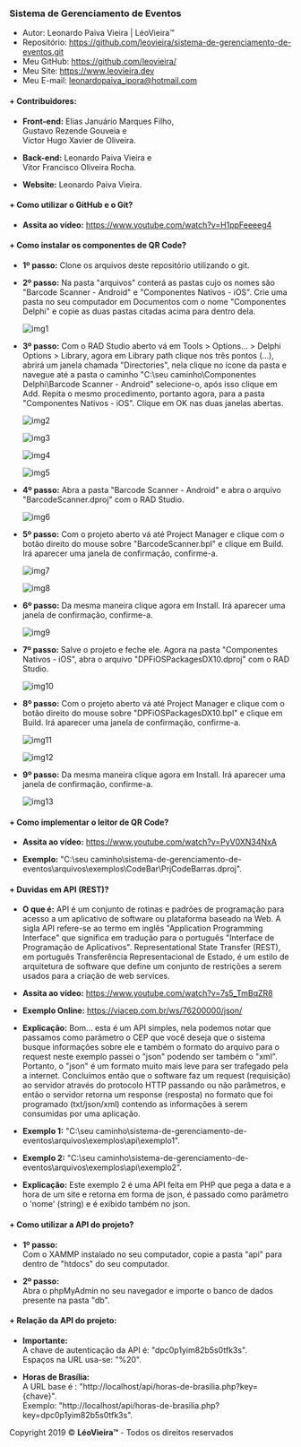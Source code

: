 ### Sistema de Gerenciamento de Eventos

- Autor: Leonardo Paiva Vieira | LéoVieira™
- Repositório: <https://github.com/leovieira/sistema-de-gerenciamento-de-eventos.git>
- Meu GitHub: <https://github.com/leovieira/>
- Meu Site: <https://www.leovieira.dev>
- Meu E-mail: <leonardopaiva_ipora@hotmail.com>

#### + Contribuidores:
  - __Front-end:__
      Elias Januário Marques Filho,  
      Gustavo Rezende Gouveia e  
      Victor Hugo Xavier de Oliveira.  

  - __Back-end:__
      Leonardo Paiva Vieira e  
      Vitor Francisco Oliveira Rocha.  
 
  - __Website:__
      Leonardo Paiva Vieira.  

#### + Como utilizar o GitHub e o Git?
  - __Assita ao vídeo:__
      <https://www.youtube.com/watch?v=H1ppFeeeeg4>  

#### + Como instalar os componentes de QR Code?
  - __1º passo:__
      Clone os arquivos deste repositório utilizando o git.  

  - __2º passo:__
      Na pasta "arquivos" conterá as pastas cujo os nomes são "Barcode Scanner - Android" e "Componentes Nativos - iOS". Crie uma pasta no seu computador em 
	  Documentos com o nome "Componentes Delphi" e copie as duas pastas citadas acima para dentro dela.  

      ![img1](https://uploaddeimagens.com.br/images/002/241/460/full/img1.jpg)  

  - __3º passo:__
      Com o RAD Studio aberto vá em Tools > Options... > Delphi Options > Library, agora em Library path clique nos três pontos (...), abrirá um janela 
	  chamada "Directories", nela clique no ícone da pasta e navegue até a pasta o caminho "C:\seu caminho\Componentes Delphi\Barcode Scanner - Android\" 
	  selecione-o, após isso clique em Add. Repita o mesmo procedimento, portanto agora, para a pasta "Componentes Nativos - iOS". Clique em OK nas duas 
	  janelas abertas.

      ![img2](https://uploaddeimagens.com.br/images/002/241/463/full/img2.jpg)  

      ![img3](https://uploaddeimagens.com.br/images/002/241/467/full/img3.jpg)  

      ![img4](https://uploaddeimagens.com.br/images/002/241/471/full/img4.jpg)  

      ![img5](https://uploaddeimagens.com.br/images/002/241/475/full/img5.jpg)  

  - __4º passo:__
      Abra a pasta "Barcode Scanner - Android" e abra o arquivo "BarcodeScanner.dproj" com o RAD Studio.  

      ![img6](https://uploaddeimagens.com.br/images/002/241/427/full/img6.jpg)  

  - __5º passo:__
      Com o projeto aberto vá até Project Manager e clique com o botão direito do mouse sobre "BarcodeScanner.bpl" e clique em Build. Irá aparecer uma janela 
	  de confirmação, confirme-a.  

      ![img7](https://uploaddeimagens.com.br/images/002/241/432/full/img7.jpg)  

      ![img8](https://uploaddeimagens.com.br/images/002/241/435/full/img8.jpg)  

  - __6º passo:__
      Da mesma maneira clique agora em Install. Irá aparecer uma janela de confirmação, confirme-a.  

      ![img9](https://uploaddeimagens.com.br/images/002/241/437/full/img9.jpg)   

  - __7º passo:__
      Salve o projeto e feche ele. Agora na pasta "Componentes Nativos - iOS", abra o arquivo "DPFiOSPackagesDX10.dproj" com o RAD Studio.  

      ![img10](https://uploaddeimagens.com.br/images/002/241/438/full/img10.jpg) 

  - __8º passo:__
      Com o projeto aberto vá até Project Manager e clique com o botão direito do mouse sobre "DPFiOSPackagesDX10.bpl" e clique em Build. Irá aparecer uma 
	  janela de confirmação, confirme-a.  

      ![img11](https://uploaddeimagens.com.br/images/002/241/441/full/img11.jpg) 

      ![img12](https://uploaddeimagens.com.br/images/002/241/448/full/img12.jpg) 

  - __9º passo:__
      Da mesma maneira clique agora em Install. Irá aparecer uma janela de confirmação, confirme-a.  

      ![img13](https://uploaddeimagens.com.br/images/002/241/452/full/img13.jpg) 

#### + Como implementar o leitor de QR Code?
  - __Assita ao vídeo:__
      <https://www.youtube.com/watch?v=PyV0XN34NxA>  

  - __Exemplo:__
      "C:\seu caminho\sistema-de-gerenciamento-de-eventos\arquivos\exemplos\CodeBar\PrjCodeBarras.dproj".  

#### + Duvidas em API (REST)?
  - __O que é:__
      API é um conjunto de rotinas e padrões de programação para acesso a um aplicativo de software ou plataforma baseado na Web. A sigla API refere-se ao 
	  termo em inglês "Application Programming Interface" que significa em tradução para o português "Interface de Programação de Aplicativos". 
	  Representational State Transfer (REST), em português Transferência Representacional de Estado, é um estilo de arquitetura de software que define um 
	  conjunto de restrições a serem usados para a criação de web services.  

  - __Assita ao vídeo:__
      <https://www.youtube.com/watch?v=7s5_TmBqZR8>  

  - __Exemplo Online:__
      <https://viacep.com.br/ws/76200000/json/>  

  - __Explicação:__
      Bom... esta é um API simples, nela podemos notar que passamos como parâmetro o CEP que você deseja que o sistema busque informações sobre ele e também o 
	  formato do arquivo para o request neste exemplo passei o "json" podendo ser também o "xml". Portanto, o "json" é um formato muito mais leve para ser 
	  trafegado pela a internet. Concluímos então que o software faz um request (requisição) ao servidor através do protocolo HTTP passando ou não parâmetros, 
	  e então o servidor retorna um response (resposta) no formato que foi programado (txt/json/xml) contendo as informações à serem consumidas por uma aplicação.  

  - __Exemplo 1:__
      "C:\seu caminho\sistema-de-gerenciamento-de-eventos\arquivos\exemplos\api\exemplo1".  

  - __Exemplo 2:__
      "C:\seu caminho\sistema-de-gerenciamento-de-eventos\arquivos\exemplos\api\exemplo2".  

  - __Explicação:__
      Este exemplo 2 é uma API feita em PHP que pega a data e a hora de um site e retorna em forma de json, é passado como parâmetro o 'nome' (string) e é 
	  exibido também no json.  

#### + Como utilizar a API do projeto?
  - __1º passo:__  
      Com o XAMMP instalado no seu computador, copie a pasta "api" para dentro de "htdocs" do seu computador.  

  - __2º passo:__  
      Abra o phpMyAdmin no seu navegador e importe o banco de dados presente na pasta "db".  

#### + Relação da API do projeto:
  - __Importante:__  
      A chave de autenticação da API é: "dpc0p1yim82b5s0tfk3s".  
	  Espaços na URL usa-se: "%20".  

  - __Horas de Brasília:__  
      A URL base é : "http://localhost/api/horas-de-brasilia.php?key={chave}".  
      Exemplo: "http://localhost/api/horas-de-brasilia.php?key=dpc0p1yim82b5s0tfk3s".  

Copyright 2019 © __LéoVieira™__ - Todos os direitos reservados
